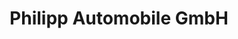 ---
title: "Philipp Automobile GmbH"
url: /muelheim-an-der-ruhr/philipp-automobile-gmbh/
shop: Autohaus
---